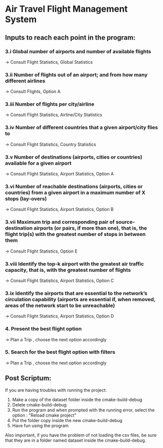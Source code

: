 # Air Travel Flight Management System
## Inputs to reach each point in the program:

### 3.i Global number of airports and number of available flights

-> Consult Flight Statistics, Global Statistics

### 3.ii Number of flights out of an airport; and from how many different airlines

-> Consult Flights, Option A

### 3.iii Number of flights per city/airline

-> Consult Flight Statistics, Airline/City Statistics

### 3.iv Number of different countries that a given airport/city flies to

-> Consult Flight Statistics, Country Statistics

### 3.v Number of destinations (airports, cities or countries) available for a given airport

-> Consult Flight Statistics, Airport Statistics, Option A

### 3.vi Number of reachable destinations (airports, cities or countries) from a given airport in a maximum number of X stops (lay-overs)

-> Consult Flight Statistics, Airport Statistics, Option B

### 3.vii Maximum trip and corresponding pair of source-destination airports (or pairs, if more than one), that is, the flight trip(s) with the greatest number of stops in between them

-> Consult Flight Statistics, Option E

### 3.viii Identify the top-k airport with the greatest air traffic capacity, that is, with the greatest number of flights

-> Consult Flight Statistics, Airport Statistics, Option C

### 3.ix Identify the airports that are essential to the network’s circulation capability (airports are essential if, when removed, areas of the network start to be unreachable)

-> Consult Flight Statistics, Airport Statistics, Option D

### 4. Present the best flight option

->  Plan a Trip , choose the next option accordingly

### 5. Search for the best flight option with filters

->  Plan a Trip , choose the next option accordingly

## Post Scriptum:
If you are having troubles with running the project:
1. Make a copy of the dataset folder inside the cmake-build-debug
2. Delete cmake-build-debug
3. Run the program and when prompted with the running error, select the option : "Reload cmake project"
4. Put the folder copy inside the new cmake-build-debug
5. Have fun using the program

Also important, if you have the problem of not loading the csv files, be sure that they are in a folder named dataset inside the cmake-build-debug.


